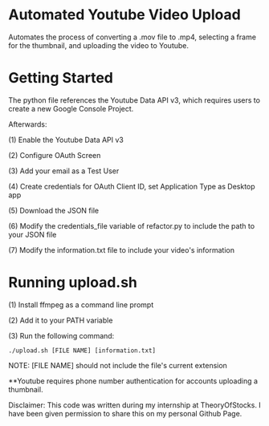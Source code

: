 # Automated Youtube Video Upload

Automates the process of converting a .mov file to .mp4, selecting a frame for the thumbnail, and uploading the video to Youtube.

# Getting Started

The python file references the Youtube Data API v3, which requires users to create a new Google Console Project. 

Afterwards:

(1) Enable the Youtube Data API v3

(2) Configure OAuth Screen

(3) Add your email as a Test User

(4) Create credentials for OAuth Client ID, set Application Type as Desktop app

(5) Download the JSON file

(6) Modify the credentials_file variable of refactor.py to include the path to your JSON file

(7) Modify the information.txt file to include your video's information


# Running upload.sh

(1) Install ffmpeg as a command line prompt

(2) Add it to your PATH variable

(3) Run the following command:

````
./upload.sh [FILE NAME] [information.txt]
````

NOTE: [FILE NAME] should not include the file's current extension

**Youtube requires phone number authentication for accounts uploading a thumbnail. 

Disclaimer: This code was written during my internship at TheoryOfStocks. I have been given permission to share this on my personal Github Page. 
